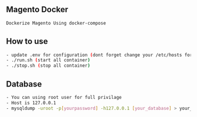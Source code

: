 ## Magento Docker
```sh
Dockerize Magento Using docker-compose
```

## How to use
```sh
- update .env for configuration (dont forget change your /etc/hosts for apply domain)
- ./run.sh (start all container)
- ./stop.sh (stop all container)
```

## Database
```sh
- You can using root user for full privilage
- Host is 127.0.0.1
- mysqldump -uroot -p[yourpassword] -h127.0.0.1 [your_database] > your_database.sql

